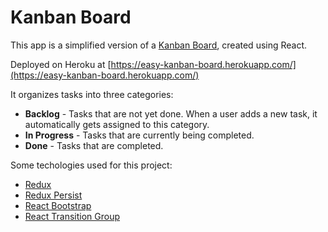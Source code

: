 # Kanban Board

This app is a simplified version of a [Kanban Board](https://kanbanize.com/kanban-resources/getting-started/what-is-kanban-board), created using React.

Deployed on Heroku at [https://easy-kanban-board.herokuapp.com/](https://easy-kanban-board.herokuapp.com/)

It organizes tasks into three categories:
* **Backlog** - Tasks that are not yet done. When a user adds a new task, it automatically gets assigned to this category.
* **In Progress** - Tasks that are currently being completed.
* **Done** - Tasks that are completed.

Some techologies used for this project:
* [Redux](https://redux.js.org/)
* [Redux Persist](https://www.npmjs.com/package/redux-persist)
* [React Bootstrap](https://react-bootstrap.github.io/)
* [React Transition Group](https://reactcommunity.org/react-transition-group/)